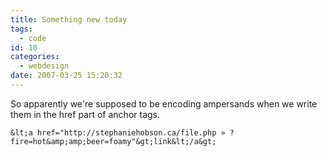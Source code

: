 ```yaml
---
title: Something new today
tags:
  - code
id: 10
categories:
  - webdesign
date: 2007-03-25 15:20:32
---
```


So apparently we're supposed to be encoding ampersands when we write them in the href part of anchor tags.

`&lt;a href="http://stephaniehobson.ca/file.php »
?fire=hot&amp;amp;beer=foamy"&gt;link&lt;/a&gt;`

